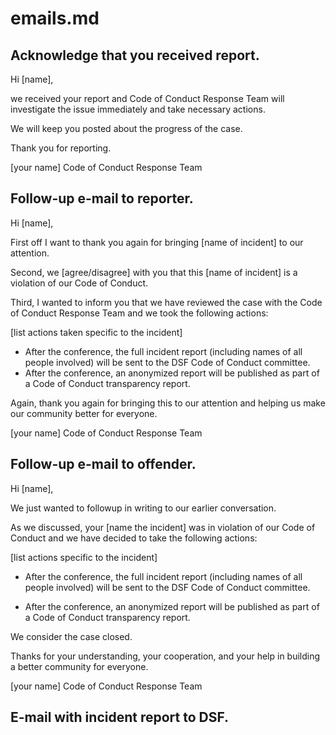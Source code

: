 # emails.md

## Acknowledge that you received report.

Hi [name],

we received your report and Code of Conduct Response Team will investigate the issue immediately and take necessary actions.

We will keep you posted about the progress of the case.

Thank you for reporting.

[your name]
Code of Conduct Response Team


## Follow-up e-mail to reporter.

Hi [name],

First off I want to thank you again for bringing [name of incident] to our attention.

Second, we [agree/disagree] with you that this [name of incident] is a violation of our Code of Conduct.

Third, I wanted to inform you that we have reviewed the case with the Code of Conduct Response Team and we took the following actions:

[list actions taken specific to the incident]

* After the conference, the full incident report (including names of all people involved) will be sent to the DSF Code of Conduct committee.
* After the conference, an anonymized report will be published as part of a Code of Conduct transparency report.

Again, thank you again for bringing this to our attention and helping us make our community better for everyone.

[your name]
Code of Conduct Response Team


## Follow-up e-mail to offender.

Hi [name],

We just wanted to followup in writing to our earlier conversation.

As we discussed, your [name the incident] was in violation of our Code of Conduct and we have decided to take the following actions:

[list actions specific to the incident]

* After the conference, the full incident report (including names of all people involved) will be sent to the DSF Code of Conduct committee.

* After the conference, an anonymized report will be published as part of a Code of Conduct transparency report.

We consider the case closed.

Thanks for your understanding, your cooperation, and your help in building a better community for everyone.

[your name]
Code of Conduct Response Team

## E-mail with incident report to DSF.
